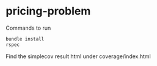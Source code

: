 # pricing-problem
Commands to run
```ruby
bundle install
rspec
```
Find the simplecov result html under coverage/index.html
